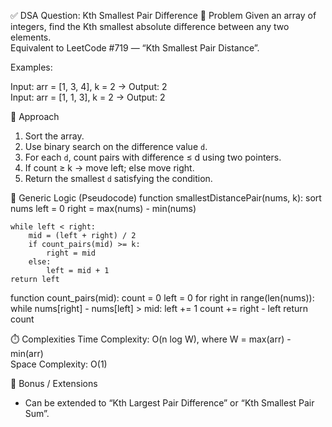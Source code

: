 ✅ DSA Question: Kth Smallest Pair Difference
🧠 Problem
Given an array of integers, find the Kth smallest absolute difference between any two elements.  
Equivalent to LeetCode #719 — “Kth Smallest Pair Distance”.

Examples:

Input: arr = [1, 3, 4], k = 2 → Output: 2  
Input: arr = [1, 1, 3], k = 2 → Output: 2  

🧭 Approach
1. Sort the array.  
2. Use binary search on the difference value `d`.  
3. For each `d`, count pairs with difference ≤ d using two pointers.  
4. If count ≥ k → move left; else move right.  
5. Return the smallest `d` satisfying the condition.

🔁 Generic Logic (Pseudocode)
function smallestDistancePair(nums, k):
    sort nums
    left = 0
    right = max(nums) - min(nums)

    while left < right:
        mid = (left + right) / 2
        if count_pairs(mid) >= k:
            right = mid
        else:
            left = mid + 1
    return left

function count_pairs(mid):
    count = 0
    left = 0
    for right in range(len(nums)):
        while nums[right] - nums[left] > mid:
            left += 1
        count += right - left
    return count

⏱️ Complexities
Time Complexity: O(n log W), where W = max(arr) - min(arr)  
Space Complexity: O(1)  

🧩 Bonus / Extensions
- Can be extended to “Kth Largest Pair Difference” or “Kth Smallest Pair Sum”.
